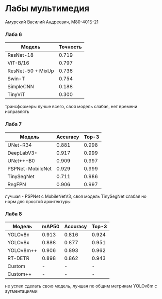 # Лабы мультимедия
Амурский Василий Андреевич, М80-401Б-21

### Лаба 6 

| Модель | Точность |
|--------|----------|
| ResNet-18 | 0.719 |
| ViT-B/16 | 0.797 |
| ResNet-50 + MixUp | 0.736 |
| Swin-T | 0.754 |
| SimpleCNN | 0.188 |
| TinyViT | 0.300 |

трансформеры лучше всего, своя модель слабая, нет времени исправлять

### Лаба 7 

| Модель | Accuracy | Top-3 |
|--------|----------|-------|
| UNet-R34 | 0.881 | 0.998 |
| DeepLabV3+ | 0.917 | 0.999 |
| UNet++-B0 | 0.909 | 0.997 |
| PSPNet-MobileNet | 0.929 | 0.999 |
| TinySegNet | 0.711 | 0.986 |
| RegFPN | 0.906 | 0.997 |

лучшая - PSPNet с MobileNetV3, своя модель TinySegNet слабая но норм для простой архитектуры

### Лаба 8 


| Модель | mAP50 | Accuracy | Top-3 |
|--------|-------|----------|-------|
| YOLOv8n | 0.913 | 0.816 | 0.924 |
| YOLOv8x | 0.888 | 0.877 | 0.951 |
| YOLOv8m++ | 0.906 | 0.893 | 0.962 |
| RT-DETR | 0.898 | 0.862 | 0.943 |
| Custom | - | - | - |
| Custom++ | - | - | - |

не успел сделать свою модель, лучшая по общим метрикам YOLOv8m с аугментациями
